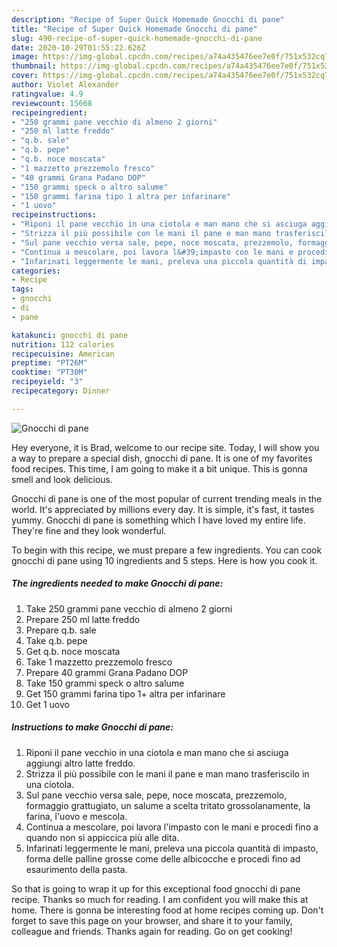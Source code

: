 ```yaml
---
description: "Recipe of Super Quick Homemade Gnocchi di pane"
title: "Recipe of Super Quick Homemade Gnocchi di pane"
slug: 490-recipe-of-super-quick-homemade-gnocchi-di-pane
date: 2020-10-29T01:55:22.626Z
image: https://img-global.cpcdn.com/recipes/a74a435476ee7e0f/751x532cq70/gnocchi-di-pane-recipe-main-photo.jpg
thumbnail: https://img-global.cpcdn.com/recipes/a74a435476ee7e0f/751x532cq70/gnocchi-di-pane-recipe-main-photo.jpg
cover: https://img-global.cpcdn.com/recipes/a74a435476ee7e0f/751x532cq70/gnocchi-di-pane-recipe-main-photo.jpg
author: Violet Alexander
ratingvalue: 4.9
reviewcount: 15668
recipeingredient:
- "250 grammi pane vecchio di almeno 2 giorni"
- "250 ml latte freddo"
- "q.b. sale"
- "q.b. pepe"
- "q.b. noce moscata"
- "1 mazzetto prezzemolo fresco"
- "40 grammi Grana Padano DOP"
- "150 grammi speck o altro salume"
- "150 grammi farina tipo 1 altra per infarinare"
- "1 uovo"
recipeinstructions:
- "Riponi il pane vecchio in una ciotola e man mano che si asciuga aggiungi altro latte freddo."
- "Strizza il più possibile con le mani il pane e man mano trasferiscilo in una ciotola."
- "Sul pane vecchio versa sale, pepe, noce moscata, prezzemolo, formaggio grattugiato, un salume a scelta tritato grossolanamente, la farina, l&#39;uovo e mescola."
- "Continua a mescolare, poi lavora l&#39;impasto con le mani e procedi fino a quando non si appiccica più alle dita."
- "Infarinati leggermente le mani, preleva una piccola quantità di impasto, forma delle palline grosse come delle albicocche e procedi fino ad esaurimento della pasta."
categories:
- Recipe
tags:
- gnocchi
- di
- pane

katakunci: gnocchi di pane 
nutrition: 112 calories
recipecuisine: American
preptime: "PT26M"
cooktime: "PT30M"
recipeyield: "3"
recipecategory: Dinner

---
```



![Gnocchi di pane](https://img-global.cpcdn.com/recipes/a74a435476ee7e0f/751x532cq70/gnocchi-di-pane-recipe-main-photo.jpg)

Hey everyone, it is Brad, welcome to our recipe site. Today, I will show you a way to prepare a special dish, gnocchi di pane. It is one of my favorites food recipes. This time, I am going to make it a bit unique. This is gonna smell and look delicious.



Gnocchi di pane is one of the most popular of current trending meals in the world. It's appreciated by millions every day. It is simple, it's fast, it tastes yummy. Gnocchi di pane is something which I have loved my entire life. They're fine and they look wonderful.


To begin with this recipe, we must prepare a few ingredients. You can cook gnocchi di pane using 10 ingredients and 5 steps. Here is how you cook it.

<!--inarticleads1-->

##### The ingredients needed to make Gnocchi di pane:

1. Take 250 grammi pane vecchio di almeno 2 giorni
1. Prepare 250 ml latte freddo
1. Prepare q.b. sale
1. Take q.b. pepe
1. Get q.b. noce moscata
1. Take 1 mazzetto prezzemolo fresco
1. Prepare 40 grammi Grana Padano DOP
1. Take 150 grammi speck o altro salume
1. Get 150 grammi farina tipo 1+ altra per infarinare
1. Get 1 uovo




<!--inarticleads2-->

##### Instructions to make Gnocchi di pane:

1. Riponi il pane vecchio in una ciotola e man mano che si asciuga aggiungi altro latte freddo.
1. Strizza il più possibile con le mani il pane e man mano trasferiscilo in una ciotola.
1. Sul pane vecchio versa sale, pepe, noce moscata, prezzemolo, formaggio grattugiato, un salume a scelta tritato grossolanamente, la farina, l&#39;uovo e mescola.
1. Continua a mescolare, poi lavora l&#39;impasto con le mani e procedi fino a quando non si appiccica più alle dita.
1. Infarinati leggermente le mani, preleva una piccola quantità di impasto, forma delle palline grosse come delle albicocche e procedi fino ad esaurimento della pasta.




So that is going to wrap it up for this exceptional food gnocchi di pane recipe. Thanks so much for reading. I am confident you will make this at home. There is gonna be interesting food at home recipes coming up. Don't forget to save this page on your browser, and share it to your family, colleague and friends. Thanks again for reading. Go on get cooking!
